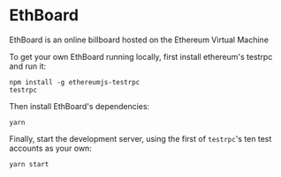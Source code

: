 # EthBoard

EthBoard is an online billboard hosted on the Ethereum Virtual Machine

To get your own EthBoard running locally, first install ethereum's testrpc and run it:
```
npm install -g ethereumjs-testrpc
testrpc
```

Then install EthBoard's dependencies:
```
yarn
```

Finally, start the development server, using the first of `testrpc`'s ten test accounts as your own:
```
yarn start
```